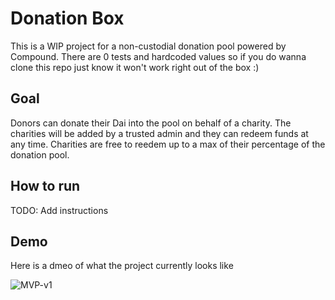 # Donation Box

This is a WIP project for a non-custodial donation pool powered by Compound. There are 0 tests and hardcoded values so if you do wanna clone this repo just know it won't work right out of the box :)

## Goal
Donors can donate their Dai into the pool on behalf of a charity. The charities will be added by a trusted admin and they can redeem funds at any time. Charities are free to reedem up to a max of their percentage of the donation pool.

## How to run
TODO: Add instructions

## Demo
Here is a dmeo of what the project currently looks like

![MVP-v1](demo/donation-box-mvp.gif)